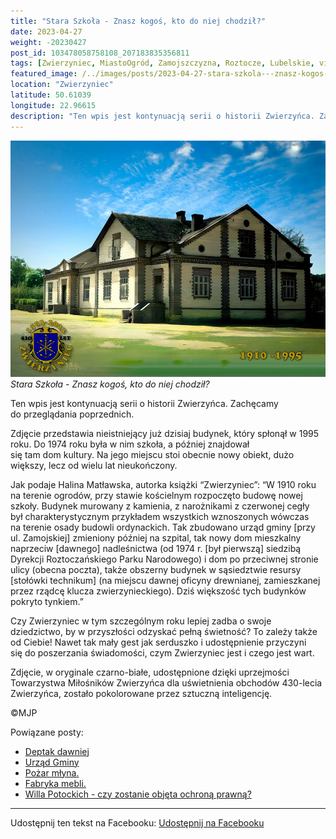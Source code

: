 ```yaml
---
title: "Stara Szkoła - Znasz kogoś, kto do niej chodził?"
date: 2023-04-27
weight: -20230427
post_id: 103478058758108_207183835356811
tags: [Zwierzyniec, MiastoOgród, Zamojszczyzna, Roztocze, Lubelskie, villarestituta, turystyka, dziedzictwo, zabytki, krajobrazy]
featured_image: /../images/posts/2023-04-27-stara-szkola---znasz-kogos-kto-do-niej-chodzil.jpg
location: "Zwierzyniec"
latitude: 50.61039
longitude: 22.96615
description: "Ten wpis jest kontynuacją serii o historii Zwierzyńca. Zachęcamy do przeglądania poprzednich...."
---
```


![Stara Szkoła - Znasz kogoś, kto do niej chodził?](/images/posts/2023-04-27-stara-szkola---znasz-kogos-kto-do-niej-chodzil.jpg)
*Stara Szkoła - Znasz kogoś, kto do niej chodził?*

Ten wpis jest kontynuacją serii o historii Zwierzyńca. Zachęcamy do przeglądania poprzednich.

Zdjęcie przedstawia nieistniejący już dzisiaj budynek, który spłonął w 1995 roku. Do 1974 roku była w nim szkoła, a później znajdował się tam dom kultury.
Na jego miejscu stoi obecnie nowy obiekt, dużo większy, lecz od wielu lat nieukończony.

Jak podaje Halina Matławska, autorka książki “Zwierzyniec”:
“W 1910 roku na terenie ogrodów, przy stawie kościelnym rozpoczęto budowę nowej szkoły. Budynek murowany z kamienia, z narożnikami z czerwonej cegły był charakterystycznym przykładem wszystkich wznoszonych wówczas na terenie osady budowli ordynackich. Tak zbudowano urząd gminy [przy ul. Zamojskiej] zmieniony później na szpital, tak nowy dom mieszkalny naprzeciw [dawnego] nadleśnictwa (od 1974 r. [był pierwszą] siedzibą Dyrekcji Roztoczańskiego Parku Narodowego) i dom po przeciwnej stronie ulicy (obecna poczta), także obszerny budynek w sąsiedztwie resursy [stołówki technikum] (na miejscu dawnej oficyny drewnianej, zamieszkanej przez rządcę klucza zwierzynieckiego). Dziś większość tych budynków pokryto tynkiem.”

Czy Zwierzyniec w tym szczególnym roku lepiej zadba o swoje dziedzictwo, by w przyszłości odzyskać pełną świetność?
To zależy także od Ciebie!
Nawet tak mały gest jak serduszko i udostępnienie przyczyni się do poszerzania świadomości, czym Zwierzyniec jest i czego jest wart.

Zdjęcie, w oryginale czarno-białe, udostępnione dzięki uprzejmości Towarzystwa Miłośników Zwierzyńca dla uświetnienia obchodów 430-lecia Zwierzyńca, zostało pokolorowane przez sztuczną inteligencję.



©MJP

Powiązane posty:
- [Deptak dawniej](/posts/Deptak-dawniej)
- [Urząd Gminy](/posts/Urzad-Gminy)
- [Pożar młyna.](/posts/Pozar-mlyna)
- [Fabryka mebli.](/posts/Fabryka-mebli)
- [Willa Potockich - czy zostanie objęta ochroną prawną?](/posts/Willa-Potockich-czy-zostanie-objeta-ochrona-prawna)


---

Udostępnij ten tekst na Facebooku:
[Udostępnij na Facebooku](https://www.facebook.com/sharer/sharer.php?u=https://stowarzyszeniewachniewskiej.pl/posts/Stara-Szkola---Znasz-kogos-kto-do-niej-chodzil)

<script type="application/ld+json">
{
  "@context": "https://schema.org",
  "@type": "BlogPosting",
  "headline": "Stara Szkoła - Znasz kogoś, kto do niej chodził?",
  "datePublished": "2023-04-27",
  "dateModified": "2023-04-27",
  "author": {
    "@type": "Person",
    "name": "Michał Jan Patyk"
  },
  "publisher": {
    "@type": "Organization",
    "name": "Stowarzyszenie im. Aleksandry Wachniewskiej",
    "logo": {
      "@type": "ImageObject",
      "url": "https://stowarzyszeniewachniewskiej.pl/images/logo/logo.svg"
    }
  },
  "mainEntityOfPage": {
    "@type": "WebPage",
    "@id": "https://stowarzyszeniewachniewskiej.pl/posts/Stara-Szkola---Znasz-kogos-kto-do-niej-chodzil"
  },
  "image": {
    "@type": "ImageObject",
    "url": "https://stowarzyszeniewachniewskiej.pl/images/posts/2023-04-27-stara-szkola---znasz-kogos-kto-do-niej-chodzil.jpg"
  },
  "articleSection": "Dziedzictwo Kulturowe i Zabytki",
  "keywords": "Zwierzyniec, MiastoOgród, Zamojszczyzna, Roztocze, Lubelskie, villarestituta, turystyka, dziedzictwo, zabytki, krajobrazy",
  "wordCount": 214,
  "articleBody": "Ten wpis jest kontynuacją serii o historii Zwierzyńca. Zachęcamy do przeglądania poprzednich.\n\nZdjęcie przedstawia nieistniejący już dzisiaj budynek, który spłonął w 1995 roku. Do 1974 roku była w nim szkoła, a później znajdował się tam dom kultury.\nNa jego miejscu stoi obecnie nowy obiekt, dużo większy, lecz od wielu lat nieukończony.\n\nJak podaje Halina Matławska, autorka książki “Zwierzyniec”:\n“W 1910 roku na terenie ogrodów, przy stawie kościelnym rozpoczęto budowę nowej szkoły. Budynek murowany z kamienia, z narożnikami z czerwonej cegły był charakterystycznym przykładem wszystkich wznoszonych wówczas na terenie osady budowli ordynackich. Tak zbudowano urząd gminy [przy ul. Zamojskiej] zmieniony później na szpital, tak nowy dom mieszkalny naprzeciw [dawnego] nadleśnictwa (od 1974 r. [był pierwszą] siedzibą Dyrekcji Roztoczańskiego Parku Narodowego) i dom po przeciwnej stronie ulicy (obecna poczta), także obszerny budynek w sąsiedztwie resursy [stołówki technikum] (na miejscu dawnej oficyny drewnianej, zamieszkanej przez rządcę klucza zwierzynieckiego). Dziś większość tych budynków pokryto tynkiem.”\n\nCzy Zwierzyniec w tym szczególnym roku lepiej zadba o swoje dziedzictwo, by w przyszłości odzyskać pełną świetność?\nTo zależy także od Ciebie!\nNawet tak mały gest jak serduszko i udostępnienie przyczyni się do poszerzania świadomości, czym Zwierzyniec jest i czego jest wart.\n\nZdjęcie, w oryginale czarno-białe, udostępnione dzięki uprzejmości Towarzystwa Miłośników Zwierzyńca dla uświetnienia obchodów 430-lecia Zwierzyńca, zostało pokolorowane przez sztuczną inteligencję.\n \n         \n\n©MJP",
  "description": "Odkryj piękno Zwierzyńca i jego zabytki.",
  "copyrightHolder": {
    "@type": "Person",
    "name": "Michał Jan Patyk"
  }
}
</script>
<script type="application/ld+json">
{
  "@context": "https://schema.org",
  "@type": "BreadcrumbList",
  "itemListElement": [
    {
      "@type": "ListItem",
      "position": 1,
      "name": "Home",
      "item": "https://stowarzyszeniewachniewskiej.pl"
    },
    {
      "@type": "ListItem",
      "position": 2,
      "name": "posts",
      "item": "https://stowarzyszeniewachniewskiej.pl/posts"
    },
    {
      "@type": "ListItem",
      "position": 3,
      "name": "Stara Szkoła - Znasz kogoś, kto do niej chodził?",
      "item": "https://stowarzyszeniewachniewskiej.pl/posts/Stara-Szkola---Znasz-kogos-kto-do-niej-chodzil"
    }
  ]
}
</script>
